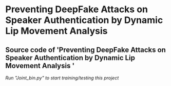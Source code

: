 # Preventing DeepFake Attacks on Speaker Authentication by Dynamic Lip Movement Analysis
## Source code of 'Preventing DeepFake Attacks on Speaker Authentication by Dynamic Lip Movement Analysis '  
*Run "Joint_bin.py" to start training/testing this project*

